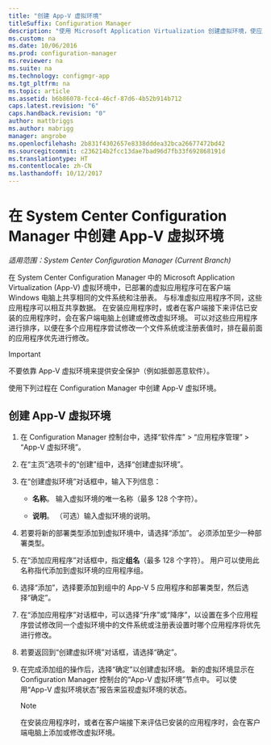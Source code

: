 ```yaml
---
title: "创建 App-V 虚拟环境"
titleSuffix: Configuration Manager
description: "使用 Microsoft Application Virtualization 创建虚拟环境，使应用可以相互共享数据。"
ms.custom: na
ms.date: 10/06/2016
ms.prod: configuration-manager
ms.reviewer: na
ms.suite: na
ms.technology: configmgr-app
ms.tgt_pltfrm: na
ms.topic: article
ms.assetid: b6b86078-fcc4-46cf-87d6-4b52b914b712
caps.latest.revision: "6"
caps.handback.revision: "0"
author: mattbriggs
ms.author: mabrigg
manager: angrobe
ms.openlocfilehash: 2b831f4302657e8338dddea32bca26677472bd42
ms.sourcegitcommit: c236214b2fcc13dae7bad96d7fb33f692868191d
ms.translationtype: HT
ms.contentlocale: zh-CN
ms.lasthandoff: 10/12/2017
---
```

# <a name="create-app-v-virtual-environments-in-system-center-configuration-manager"></a>在 System Center Configuration Manager 中创建 App-V 虚拟环境

*适用范围：System Center Configuration Manager (Current Branch)*

在 System Center Configuration Manager 中的 Microsoft Application Virtualization (App-V) 虚拟环境中，已部署的虚拟应用程序可在客户端 Windows 电脑上共享相同的文件系统和注册表。 与标准虚拟应用程序不同，这些应用程序可以相互共享数据。 在安装应用程序时，或者在客户端接下来评估已安装的应用程序时，会在客户端电脑上创建或修改虚拟环境。 可以对这些应用程序进行排序，以便在多个应用程序尝试修改一个文件系统或注册表值时，排在最前面的应用程序优先进行修改。  

> [!IMPORTANT]  
>  不要依靠 App-V 虚拟环境来提供安全保护（例如抵御恶意软件）。  

 使用下列过程在 Configuration Manager 中创建 App-V 虚拟环境。  

## <a name="create-an-app-v-virtual-environment"></a>创建 App-V 虚拟环境  

1.  在 Configuration Manager 控制台中，选择“软件库” > “应用程序管理” > “App-V 虚拟环境”。  

3.  在“主页”选项卡的“创建”组中，选择“创建虚拟环境”。  

4.  在“创建虚拟环境”对话框中，输入下列信息：  

    -   **名称**。  输入虚拟环境的唯一名称（最多 128 个字符）。  

    -   **说明**。 （可选）输入虚拟环境的说明。  

5.  若要将新的部署类型添加到虚拟环境中，请选择“添加”。 必须添加至少一种部署类型。  

6.  在“添加应用程序”对话框中，指定**组名**（最多 128 个字符）。 用户可以使用此名称指代添加到虚拟环境的应用程序组。  

7.  选择“添加”，选择要添加到组中的 App-V 5 应用程序和部署类型，然后选择“确定”。  

8.  在“添加应用程序”对话框中，可以选择“升序”或“降序”，以设置在多个应用程序尝试修改同一个虚拟环境中的文件系统或注册表设置时哪个应用程序将优先进行修改。  

9. 若要返回到“创建虚拟环境”对话框，请选择“确定”。  

10. 在完成添加组的操作后，选择“确定”以创建虚拟环境。 新的虚拟环境显示在 Configuration Manager 控制台的“App-V 虚拟环境”节点中。 可以使用“App-V 虚拟环境状态”报告来监视虚拟环境的状态。  

    > [!NOTE]  
    >  在安装应用程序时，或者在客户端接下来评估已安装的应用程序时，会在客户端电脑上添加或修改虚拟环境。  
